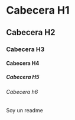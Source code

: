 # Cabecera H1
## Cabecera H2
### Cabecera H3
#### Cabecera H4
##### Cabecera H5
###### Cabecera h6

Soy un readme